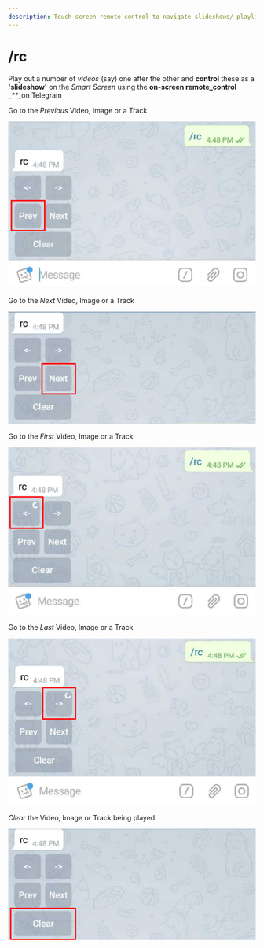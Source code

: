 ```yaml
---
description: Touch-screen remote control to navigate slideshows/ playlists
---
```


# /rc

Play out a number of _videos_ \(say\) one after the other and **control** these as a **'slideshow'** on the _Smart Screen_ using the **on-screen remote\_control** \__\*\*_\_on Telegram

Go to the _Previous_ Video, Image or a Track

![](../.gitbook/assets/rc_p_t.png)

Go to the _Next_ Video, Image or a Track

![](../.gitbook/assets/rc_n_t.png)

Go to the _First_ Video, Image or a Track

![](../.gitbook/assets/rc_f_t%20%281%29.png)

Go to the _Last_ Video, Image or a Track

![](../.gitbook/assets/rc_l_t%20%281%29.png)

_Clear_ the Video, Image or Track being played

![](../.gitbook/assets/rc_c_t%20%281%29.png)



